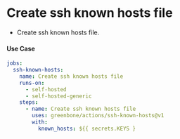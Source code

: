 # Create ssh known hosts file

- Create ssh known hosts file.

#### Use Case

```yaml
jobs:
  ssh-known-hosts:
    name: Create ssh known hosts file
    runs-on:
      - self-hosted
      - self-hosted-generic
    steps:
      - name: Create ssh known hosts file
        uses: greenbone/actions/ssh-known-hosts@v1
        with:
          known_hosts: ${{ secrets.KEYS }
```

